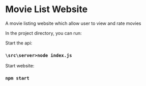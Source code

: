 # Movie List Website

A movie listing website which allow user to view and rate movies

In the project directory, you can run:

Start the api:

### `\src\server>node index.js`

Start website:

### `npm start`


